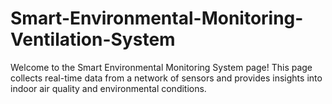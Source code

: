 # Smart-Environmental-Monitoring-Ventilation-System
Welcome to the Smart Environmental Monitoring System page! This page collects real-time data from a network of sensors and provides insights into indoor air quality and environmental conditions.
